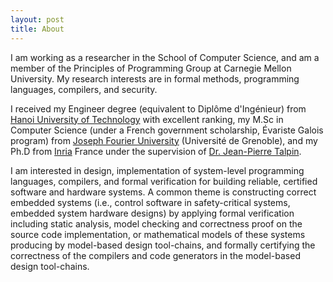 ```yaml
---
layout: post
title: About
---
```

I am working as a researcher in the School of Computer Science, and am a member of the Principles of Programming Group at Carnegie Mellon University. My research interests are in formal methods, programming languages, compilers, and security. 

I received my Engineer degree (equivalent to Diplôme d'Ingénieur) from 
[Hanoi University of Technology](http://en.hust.edu.vn/home) with excellent ranking, 
my M.Sc in Computer Science (under a French government scholarship, Évariste Galois program) 
from [Joseph Fourier University](https://www.ujf-grenoble.fr/?language=en) 
(Université de Grenoble), and my Ph.D from [Inria](http://www.inria.fr/en/) 
France under the supervision of [Dr. Jean-Pierre Talpin](http://www.irisa.fr/prive/talpin/).

I am interested in design, implementation of system-level programming languages, 
compilers, and formal verification for building reliable, certified software and 
hardware systems. A common theme is constructing correct embedded systems (i.e., control 
software in safety-critical systems, embedded system hardware designs) by applying formal 
verification including static analysis, model checking and correctness proof on the 
source code implementation, or mathematical models of these systems producing by 
model-based design tool-chains, and formally certifying the correctness of the 
compilers and code generators in the model-based design tool-chains.
